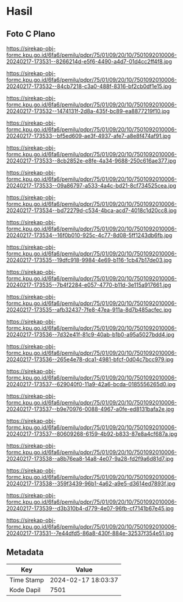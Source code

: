 # Hasil

## Foto C Plano

https://sirekap-obj-formc.kpu.go.id/6fa6/pemilu/pdpr/75/01/09/20/10/7501092010006-20240217-173531--8266214d-e5f6-4490-a4d7-01d4cc2ff4f8.jpg

https://sirekap-obj-formc.kpu.go.id/6fa6/pemilu/pdpr/75/01/09/20/10/7501092010006-20240217-173532--84cb7218-c3a0-488f-8316-bf2cb0df1e15.jpg

https://sirekap-obj-formc.kpu.go.id/6fa6/pemilu/pdpr/75/01/09/20/10/7501092010006-20240217-173532--1474131f-2d8a-435f-bc89-ea8877219f10.jpg

https://sirekap-obj-formc.kpu.go.id/6fa6/pemilu/pdpr/75/01/09/20/10/7501092010006-20240217-173533--bf5ed609-ae3f-4937-afe7-a8e8f474af91.jpg

https://sirekap-obj-formc.kpu.go.id/6fa6/pemilu/pdpr/75/01/09/20/10/7501092010006-20240217-173533--8cb2852e-e8fe-4a34-9688-250c616ae377.jpg

https://sirekap-obj-formc.kpu.go.id/6fa6/pemilu/pdpr/75/01/09/20/10/7501092010006-20240217-173533--09a86797-a533-4a4c-bd21-8cf734525cea.jpg

https://sirekap-obj-formc.kpu.go.id/6fa6/pemilu/pdpr/75/01/09/20/10/7501092010006-20240217-173534--bd72279d-c534-4bca-acd7-4018c1d20cc8.jpg

https://sirekap-obj-formc.kpu.go.id/6fa6/pemilu/pdpr/75/01/09/20/10/7501092010006-20240217-173534--16f0b010-925c-4c77-8d08-5ff1243db6fb.jpg

https://sirekap-obj-formc.kpu.go.id/6fa6/pemilu/pdpr/75/01/09/20/10/7501092010006-20240217-173535--19dfc918-9984-4e69-b116-1cb47b17de03.jpg

https://sirekap-obj-formc.kpu.go.id/6fa6/pemilu/pdpr/75/01/09/20/10/7501092010006-20240217-173535--7b4f2284-e057-4770-b11d-3e115a917661.jpg

https://sirekap-obj-formc.kpu.go.id/6fa6/pemilu/pdpr/75/01/09/20/10/7501092010006-20240217-173535--afb32437-7fe8-47ea-911a-8d7b485acfec.jpg

https://sirekap-obj-formc.kpu.go.id/6fa6/pemilu/pdpr/75/01/09/20/10/7501092010006-20240217-173536--7d32e41f-81c9-40ab-b1b0-a95a5027bdd4.jpg

https://sirekap-obj-formc.kpu.go.id/6fa6/pemilu/pdpr/75/01/09/20/10/7501092010006-20240217-173536--265e4e78-dca1-4981-bfcf-0d04c7bcc979.jpg

https://sirekap-obj-formc.kpu.go.id/6fa6/pemilu/pdpr/75/01/09/20/10/7501092010006-20240217-173537--629040f0-11a9-42a6-bcda-0185556265d0.jpg

https://sirekap-obj-formc.kpu.go.id/6fa6/pemilu/pdpr/75/01/09/20/10/7501092010006-20240217-173537--b9e70976-0088-4967-a0fe-ed8131bafa2e.jpg

https://sirekap-obj-formc.kpu.go.id/6fa6/pemilu/pdpr/75/01/09/20/10/7501092010006-20240217-173537--80609268-6159-4b92-b833-87e8a4cf687a.jpg

https://sirekap-obj-formc.kpu.go.id/6fa6/pemilu/pdpr/75/01/09/20/10/7501092010006-20240217-173538--a8b76ea8-14a8-4e07-9a28-fd2f9a6d81d7.jpg

https://sirekap-obj-formc.kpu.go.id/6fa6/pemilu/pdpr/75/01/09/20/10/7501092010006-20240217-173538--359f3439-96b1-4a62-a9e5-d3614ed7893f.jpg

https://sirekap-obj-formc.kpu.go.id/6fa6/pemilu/pdpr/75/01/09/20/10/7501092010006-20240217-173539--d3b310b4-d779-4e07-96fb-cf7141b67e45.jpg

https://sirekap-obj-formc.kpu.go.id/6fa6/pemilu/pdpr/75/01/09/20/10/7501092010006-20240217-173531--7e44dfd5-86a8-430f-884e-32537f354e51.jpg


## Metadata

| Key        | Value               |
| ---------- | ------------------- |
| Time Stamp | 2024-02-17 18:03:37 |
| Kode Dapil | 7501                |



